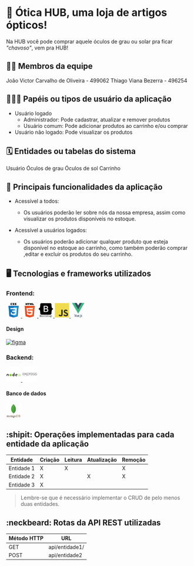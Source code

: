 # :checkered_flag: Ótica HUB, uma loja de artigos ópticos!

Na HUB você pode comprar aquele óculos de grau ou solar pra ficar *"chavoso"*, vem pra HUB!

## :technologist: Membros da equipe

João Victor Carvalho de Oliveira - 499062
Thiago Viana Bezerra - 496254

## :people_holding_hands: Papéis ou tipos de usuário da aplicação

- Usuário logado
  - Administrador: Pode cadastrar, atualizar e remover produtos
  - Usuário comum: Pode adicionar produtos ao carrinho e/ou comprar
- Usuário não logado: Pode visualizar os produtos

## :spiral_calendar: Entidades ou tabelas do sistema

Usuário
Óculos de grau
Óculos de sol
Carrinho

## :triangular_flag_on_post: Principais funcionalidades da aplicação

- Acessível a todos:  
  - Os usuários poderão ler sobre nós da nossa empresa, assim como visualizar os produtos disponíveis no estoque.

- Acessível a usuários logados:
  - Os usuários poderão adicionar qualquer produto que esteja disponível no estoque ao carrinho, como também poderão comprar ,editar e excluir os produtos do seu carrinho.


## :desktop_computer: Tecnologias e frameworks utilizados

### **Frontend:**

<p align="left"> 
<a href="https://www.w3schools.com/css/" target="_blank" rel="noreferrer"> <img src="https://raw.githubusercontent.com/devicons/devicon/master/icons/css3/css3-original-wordmark.svg" alt="css3" width="40" height="40"/> </a> 
<a href="https://www.w3.org/html/" target="_blank" rel="noreferrer"> <img src="https://raw.githubusercontent.com/devicons/devicon/master/icons/html5/html5-original-wordmark.svg" alt="html5" width="40" height="40"/> </a> 
<a href="https://getbootstrap.com" target="_blank" rel="noreferrer"> <img src="https://raw.githubusercontent.com/devicons/devicon/master/icons/bootstrap/bootstrap-plain-wordmark.svg" alt="bootstrap" width="40" height="40"/> </a> 
<a href="https://www.typescriptlang.org/" target="_blank" rel="noreferrer"> <img src="https://raw.githubusercontent.com/devicons/devicon/master/icons/javascript/javascript-original.svg" alt="javascript" width="40" height="40"/> </a> 
<a href="https://vuejs.org/" target="_blank" rel="noreferrer"> <img src="https://raw.githubusercontent.com/devicons/devicon/master/icons/vuejs/vuejs-original-wordmark.svg" alt="vuejs" width="40" height="40"/> </a>
</p>

#### **Design**
<a href="https://www.figma.com/" target="_blank" rel="noreferrer"> <img src="https://www.vectorlogo.zone/logos/figma/figma-icon.svg" alt="figma" width="40" height="40"/> </a> 



### **Backend:**

<p align="left">
<a href="https://nodejs.org" target="_blank" rel="noreferrer"> <img src="https://raw.githubusercontent.com/devicons/devicon/master/icons/nodejs/nodejs-original-wordmark.svg" alt="nodejs" width="40" height="40"/> </a>
<a href="https://expressjs.com" target="_blank" rel="noreferrer"> <img src="https://raw.githubusercontent.com/devicons/devicon/master/icons/express/express-original-wordmark.svg" alt="express" width="40" height="40"/> </a> 
</p>

#### Banco de dados
<a href="https://www.mongodb.com/" target="_blank" rel="noreferrer"> <img src="https://raw.githubusercontent.com/devicons/devicon/master/icons/mongodb/mongodb-original-wordmark.svg" alt="mongodb" width="40" height="40"/> </a> 
## :shipit: Operações implementadas para cada entidade da aplicação


| Entidade| Criação | Leitura | Atualização | Remoção |
| --- | --- | --- | --- | --- |
| Entidade 1 | X |  X  |  | X |
| Entidade 2 | X |    |  X | X |
| Entidade 3 | X |    |  |  |

> Lembre-se que é necessário implementar o CRUD de pelo menos duas entidades.

## :neckbeard: Rotas da API REST utilizadas

| Método HTTP | URL |
| --- | --- |
| GET | api/entidade1/|
| POST | api/entidade2 |
